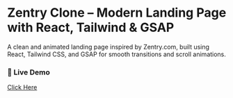 # Zentry Clone – Modern Landing Page with React, Tailwind & GSAP

A clean and animated landing page inspired by Zentry.com, built using React, Tailwind CSS, and GSAP for smooth transitions and scroll animations.

### 🚀  Live Demo  
[Click Here](https://zentry2-0-f1ss-naa583qff-bardan-g-neupanes-projects.vercel.app)
